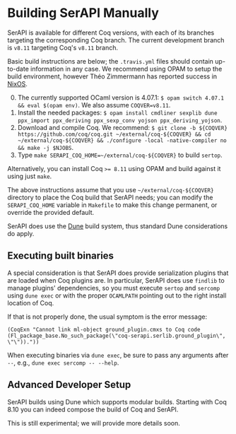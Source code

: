 # Building SerAPI Manually

SerAPI is available for different Coq versions, with each of its
branches targeting the corresponding Coq branch. The current
development branch is `v8.11` targeting Coq's `v8.11` branch.

Basic build instructions are below; the `.travis.yml` files should
contain up-to-date information in any case. We recommend using OPAM to
setup the build environment, however Théo Zimmermann has reported
success in [NixOS](https://nixos.org).

0. The currently supported OCaml version is 4.07.1:
   ``$ opam switch 4.07.1 && eval $(opam env)``. We also assume `COQVER=v8.11`.
1. Install the needed packages:
   `$ opam install cmdliner sexplib dune ppx_import ppx_deriving ppx_sexp_conv yojson ppx_deriving_yojson`.
2. Download and compile Coq. We recommend:
   `$ git clone -b ${COQVER} https://github.com/coq/coq.git ~/external/coq-${COQVER} && cd ~/external/coq-${COQVER} && ./configure -local -native-compiler no && make -j $NJOBS`.
3. Type `make SERAPI_COQ_HOME=~/external/coq-${COQVER}` to build `sertop`.

Alternatively, you can install Coq `>= 8.11` using OPAM and build against it using just `make`.

The above instructions assume that you use `~/external/coq-${COQVER}`
directory to place the Coq build that SerAPI needs; you can modify
the `SERAPI_COQ_HOME` variable in `Makefile` to make this change
permanent, or override the provided default.

SerAPI does use the [Dune](https://github.com/ocaml/dune) build system, thus standard Dune considerations do apply.

## Executing built binaries

A special consideration is that SerAPI does provide serialization
plugins that are loaded when Coq plugins are. In particular, SerAPI
does use `findlib` to manage plugins' dependencies, so you must
execute `sertop` and `sercomp` using `dune exec` or with the proper
`OCAMLPATH` pointing out to the right install location of Coq.

If that is not properly done, the usual symptom is the error message:
```
(CoqExn "Cannot link ml-object ground_plugin.cmxs to Coq code (Fl_package_base.No_such_package(\"coq-serapi.serlib.ground_plugin\", \"\"))."))
```
When executing binaries via `dune exec`, be sure to pass any arguments after `--`, e.g., `dune exec sercomp -- --help`.

## Advanced Developer Setup

SerAPI builds using Dune which supports modular builds. Starting with
Coq 8.10 you can indeed compose the build of Coq and SerAPI.

This is still experimental; we will provide more details soon.

